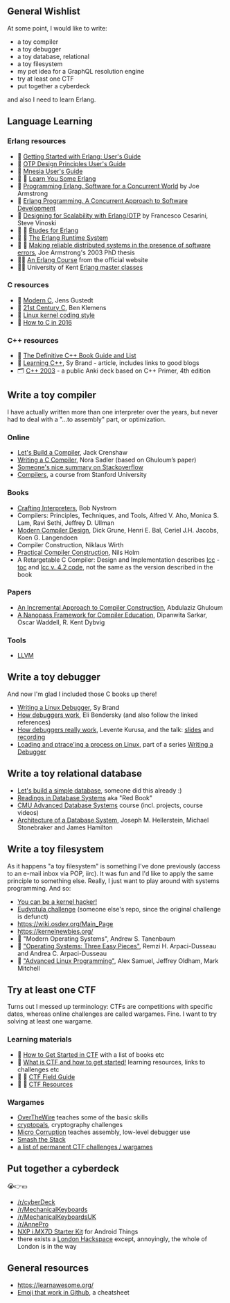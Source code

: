 ## General Wishlist

At some point, I would like to write:

- a toy compiler
- a toy debugger
- a toy database, relational
- a toy filesystem
- my pet idea for a GraphQL resolution engine
- try at least one CTF
- put together a cyberdeck 

and also I need to learn Erlang.

## Language Learning

### Erlang resources

- :link: [Getting Started with Erlang: User's Guide](http://erlang.org/doc/getting_started/users_guide.html)
- :link: [OTP Design Principles User's Guide](http://erlang.org/doc/design_principles/users_guide.html)
- :link: [Mnesia User's Guide](http://erlang.org/doc/apps/mnesia/users_guide.html)
- :book: :link: [Learn You Some Erlang](https://learnyousomeerlang.com/content)
- :book: [Programming Erlang. Software for a Concurrent World](http://shop.oreilly.com/product/9781937785536.do) by Joe Armstrong
- :book: [Erlang Programming. A Concurrent Approach to Software Development](http://shop.oreilly.com/product/9780596518189.do) 
- :book: [Designing for Scalability with Erlang/OTP](http://shop.oreilly.com/product/0636920024149.do) by Francesco Cesarini, Steve Vinoski
- :book: :link: [Études for Erlang](https://github.com/oreillymedia/etudes-for-erlang)
- :book: :link: [The Erlang Runtime System](https://blog.stenmans.org/theBeamBook/)
- :notebook: :link: [Making reliable distributed systems in the presence of software errors](https://erlang.org/download/armstrong_thesis_2003.pdf), Joe Armstrong's 2003 PhD thesis
- :woman_student: [An Erlang Course](https://www.erlang.org/course) from the official website
- :woman_student: University of Kent [Erlang master classes](https://www.cs.kent.ac.uk/ErlangMasterClasses/)

### C resources

- :book: [Modern C](https://modernc.gforge.inria.fr/), Jens Gustedt
- :book: [21st Century C](http://shop.oreilly.com/product/0636920025108.do), Ben Klemens
- :link: [Linux kernel coding style](https://www.kernel.org/doc/html/latest/process/coding-style.html)
- :link: [How to C in 2016](https://matt.sh/howto-c)

### C++ resources

- :link: [The Definitive C++ Book Guide and List](https://stackoverflow.com/questions/388242/the-definitive-c-book-guide-and-list)
- :link: [Learning C++](https://blog.tartanllama.xyz/learning-cpp/), Sy Brand - article, includes links to good blogs
- :card_index_dividers: [C++ 2003](https://ankiweb.net/shared/info/1219517843) - a public Anki deck based on C++ Primer, 4th edition

## Write a toy compiler

I have actually written more than one interpreter over the years, but never had to deal with a "...to assembly" part, or optimization.

### Online

- [Let's Build a Compiler](https://compilers.iecc.com/crenshaw/), Jack Crenshaw
- [Writing a C Compiler](https://norasandler.com/archive/), Nora Sadler (based on Ghuloum’s paper)
- [Someone's nice summary on Stackoverflow](https://softwareengineering.stackexchange.com/a/165558)
- [Compilers](https://lagunita.stanford.edu/courses/Engineering/Compilers/Fall2014/about), a course from Stanford University

### Books

- [Crafting Interpreters](https://craftinginterpreters.com/), Bob Nystrom
- Compilers: Principles, Techniques, and Tools, Alfred V. Aho, Monica S. Lam, Ravi Sethi, Jeffrey D. Ullman
- [Modern Compiler Design](https://dickgrune.com/Books/MCD_2nd_Edition/), Dick Grune, Henri E. Bal, Ceriel J.H. Jacobs, Koen G. Langendoen
- Compiler Construction, Niklaus Wirth
- [Practical Compiler Construction](http://www.t3x.org/reload/index.html), Nils Holm
- A Retargetable C Compiler: Design and Implementation describes [lcc](https://sites.google.com/site/lccretargetablecompiler/) - [toc](https://sites.google.com/site/lccretargetablecompiler/toc) and [lcc v. 4.2 code](https://github.com/drh/lcc), not the same as the version described in the book

### Papers

- [An Incremental Approach to Compiler Construction](http://scheme2006.cs.uchicago.edu/11-ghuloum.pdf), Abdulaziz Ghuloum
- [A Nanopass Framework for Compiler Education](https://www.semanticscholar.org/paper/A-Nanopass-Framework-for-Compiler-Education%E2%88%97-Sarkar-Waddell/ef63ccac82166f1062b05c79c00e8930c191307a), Dipanwita Sarkar, Oscar Waddell, R. Kent Dybvig

### Tools

- [LLVM](https://llvm.org)

## Write a toy debugger

And now I'm glad I included those C books up there!

- [Writing a Linux Debugger](https://blog.tartanllama.xyz/posts/), Sy Brand
- [How debuggers work](https://eli.thegreenplace.net/tag/debuggers), Eli Bendersky (and also follow the linked references)
- [How debuggers really work](https://github.com/levex/debugger-talk/blob/master/article_opensourcecom/article.md), Levente Kurusa, and the talk: [slides](https://github.com/levex/debugger-talk/tree/master/talk) and [recording](https://archive.org/details/lca2018-Lets_write_a_Debugger)
- [Loading and ptrace'ing a process on Linux](http://system.joekain.com/2015/06/08/debugger.html), part of a series [Writing a Debugger](http://system.joekain.com/debugger/)

## Write a toy relational database

- [Let's build a simple database](https://cstack.github.io/db_tutorial/), someone did this already :)
- [Readings in Database Systems](http://www.redbook.io) aka "Red Book"
- [CMU Advanced Database Systems](https://15445.courses.cs.cmu.edu/fall2019/) course (incl. projects, course videos)
- [Architecture of a Database System](https://dsf.berkeley.edu/papers/fntdb07-architecture.pdf), Joseph M. Hellerstein, Michael Stonebraker and James Hamilton

## Write a toy filesystem

As it happens "a toy filesystem" is something I've done previously (access to an e-mail inbox via POP, iirc). It was fun and I'd like to apply the same principle to something else. Really, I just want to play around with systems programming. And so:

- [You can be a kernel hacker!](https://jvns.ca/blog/2014/09/18/you-can-be-a-kernel-hacker/)
- [Eudyptula challenge](https://github.com/agelastic/eudyptula) (someone else's repo, since the original challenge is defunct)
- https://wiki.osdev.org/Main_Page
- https://kernelnewbies.org/
- :book: "Modern Operating Systems", Andrew S. Tanenbaum
- :book: ["Operating Systems: Three Easy Pieces"](http://pages.cs.wisc.edu/~remzi/OSTEP/), Remzi H. Arpaci-Dusseau and Andrea C. Arpaci-Dusseau
- :book: ["Advanced Linux Programming"](https://www.oreilly.com/library/view/advanced-linux-programming/0735710430/), Alex Samuel, Jeffrey Oldham, Mark Mitchell

## Try at least one CTF

Turns out I messed up terminology: CTFs are competitions with specific dates, whereas online challenges are called wargames. Fine. I want to try solving at least one wargame.

### Learning materials

- :link: [How to Get Started in CTF](https://www.endgame.com/blog/technical-blog/how-get-started-ctf) with a list of books etc
- :link: [What is CTF and how to get started!](https://dev.to/atan/what-is-ctf-and-how-to-get-started-3f04) learning resources, links to challenges etc
- :book: :link: [CTF Field Guide](https://trailofbits.github.io/ctf/)
- :book: :link: [CTF Resources](https://ctfs.github.io/resources/)

### Wargames

- [OverTheWire](https://overthewire.org/wargames/) teaches some of the basic skills
- [cryptopals](https://cryptopals.com/), cryptography challenges
- [Micro Corruption](https://microcorruption.com/login) teaches assembly, low-level debugger use
- [Smash the Stack](http://smashthestack.org/wargames.html)
- [a list of permanent CTF challenges / wargames](http://captf.com/practice-ctf/)

## Put together a cyberdeck

:sob::point_right::pound:

- [/r/cyberDeck](https://www.reddit.com/r/cyberDeck/)
- [/r/MechanicalKeyboards](https://www.reddit.com/r/MechanicalKeyboards/)
- [/r/MechanicalKeyboardsUK](https://www.reddit.com/r/MechanicalKeyboardsUK/)
- [/r/AnnePro](https://www.reddit.com/r/AnnePro/)
- [NXP i.MX7D Starter Kit](https://shop.technexion.com/pico-pi-imx7-startkit-rainbow-hat.html) for Android Things
- there exists a [London Hackspace](https://london.hackspace.org.uk/) except, annoyingly, the whole of London is in the way

## General resources

- https://learnawesome.org/
- [Emoji that work in Github](https://github.com/ikatyang/emoji-cheat-sheet/blob/master/README.md), a cheatsheet
